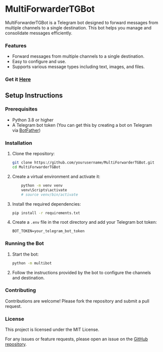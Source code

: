 # MultiForwarderTGBot

MultiForwarderTGBot is a Telegram bot designed to forward messages from multiple channels to a single destination. This bot helps you manage and consolidate messages efficiently.

### Features
- Forward messages from multiple channels to a single destination.
- Easy to configure and use.
- Supports various message types including text, images, and files.

### Get it [Here](https://t.me/MultiForwarderRoBot)

## Setup Instructions

### Prerequisites
- Python 3.8 or higher
- A Telegram bot token (You can get this by creating a bot on Telegram via [BotFather](https://t.me/BotFather))

### Installation

1. Clone the repository:
    ```sh
    git clone https://github.com/yourusername/MultiForwarderTGBot.git
    cd MultiForwarderTGBot
    ```

2. Create a virtual environment and activate it:
    ```sh
        python -m venv venv
        venv\Scripts\activate
        # source venv/bin/activate
    ```

3. Install the required dependencies:
    ```sh
    pip install -r requirements.txt
    ```

4. Create a `.env` file in the root directory and add your Telegram bot token:
    ```env
    BOT_TOKEN=your_telegram_bot_token
    ```

### Running the Bot

1. Start the bot:
    ```sh
    python -m multibot
    ```

2. Follow the instructions provided by the bot to configure the channels and destination.

### Contributing
Contributions are welcome! Please fork the repository and submit a pull request.

### License
This project is licensed under the MIT License.

For any issues or feature requests, please open an issue on the [GitHub repository](https://github.com/yourusername/MultiForwarderTGBot).

